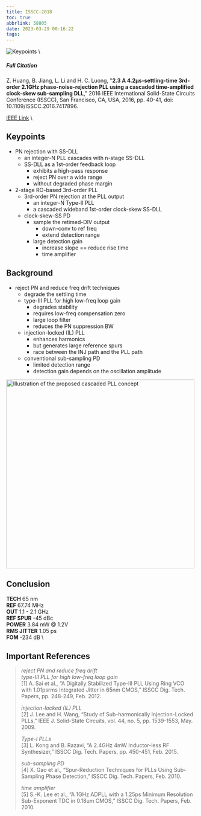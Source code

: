 ```yaml
---
title: ISSCC-2018
toc: true
abbrlink: 58805
date: 2023-03-29 00:16:22
tags:
---
```


![Keypoints](https://api2.mubu.com/v3/document_image/c7562465-5a62-48ab-98c7-d4878b76712b-216525.jpg) \

##### Full Citation

Z. Huang, B. Jiang, L. Li and H. C. Luong, "**2.3 A 4.2µs-settling-time 3rd-order 2.1GHz phase-noise-rejection PLL using a cascaded time-amplified clock-skew sub-sampling DLL**," 2016 IEEE International Solid-State Circuits Conference (ISSCC), San Francisco, CA, USA, 2016, pp. 40-41, doi: 10.1109/ISSCC.2016.7417896.

[IEEE Link](https://ieeexplore.ieee.org/document/7417896) \

## Keypoints

- PN rejection with SS-DLL
  - an integer-N PLL cascades with n-stage SS-DLL
  - SS-DLL as a 1st-order feedback loop
    - exhibits a high-pass response
    - reject PN over a wide range
    - without degraded phase margin
- 2-stage RO-based 3rd-order PLL
  - 3rd-order PN rejection at the PLL output
    - an integer-N Type-II PLL 
    - a cascaded wideband 1st-order clock-skew SS-DLL
  - clock-skew-SS PD
    - sample the retimed-DIV output
      - down-conv to ref freq
      - extend detection range
    - large detection gain
      - increase slope == reduce rise time
      - time amplifier

## Background

- reject PN and reduce freq drift techniques
  - degrade the settling time
  - type-III PLL for high low-freq loop gain
    - degrades stability
    - requires low-freq compensation zero
    - large loop filter
    - reduces the PN suppression BW
  - injection-locked (IL) PLL
    - enhances harmonics
    - but generates large reference spurs
    - race between the INJ path and the PLL path
  - conventional sub-sampling PD
    - limited detection range
    - detection gain depends on the oscillation amplitude

<img src="https://api2.mubu.com/v3/document_image/703d433f-7578-4902-a95e-ca192d3aec59-216525.jpg" width = "500" alt="Illustration of the proposed cascaded PLL concept" align=center />

## Conclusion

**TECH**  65 nm \
**REF** 67.74 MHz \
**OUT**  1.1 - 2.1 GHz \
**REF SPUR**  -45 dBc \
**POWER**  3.84 mW @ 1.2V \
**RMS JITTER**  1.05 ps \
**FOM**  -234 dB \

## Important References

> *reject PN and reduce freq drift* \
> *type-III PLL for high low-freq loop gain* \
> [1] A. Sai et al., “A Digitally Stabilized Type-III PLL Using Ring VCO with 1.01psrms Integrated Jitter in 65nm CMOS,” ISSCC Dig. Tech. Papers, pp. 248-249, Feb. 2012.
> 
> *injection-locked (IL) PLL* \
> [2] J. Lee and H. Wang, “Study of Sub-harmonically Injection-Locked PLLs,” IEEE J. Solid-State Circuits, vol. 44, no. 5, pp. 1539-1553, May. 2009.
> 
> 
> *Type-I PLLs* \
> [3] L. Kong and B. Razavi, “A 2.4GHz 4mW Inductor-less RF Synthesizer,” ISSCC Dig. Tech. Papers, pp. 450-451, Feb. 2015.
> 
> *sub-sampling PD* \
> [4] X. Gao et al., “Spur-Reduction Techniques for PLLs Using Sub-Sampling Phase Detection,” ISSCC Dig. Tech. Papers, Feb. 2010.
> 
> *time amplifier* \
> [5] S.-K. Lee et al., “A 1GHz ADPLL with a 1.25ps Minimum Resolution Sub-Exponent TDC in 0.18um CMOS,” ISSCC Dig. Tech. Papers, Feb. 2010.
